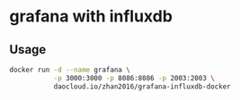 # grafana with influxdb

## Usage

```bash
docker run -d --name grafana \
           -p 3000:3000 -p 8086:8086 -p 2003:2003 \
           daocloud.io/zhan2016/grafana-influxdb-docker
```
